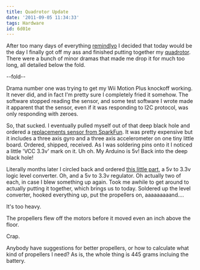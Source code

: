 ```yaml
---
title: Quadrotor Update
date: '2011-09-05 11:34:33'
tags: Hardware
id: 6d01e
---
```


After too many days of everything [remindlyo](http://www.remindlyo.com) I decided that today would be the day I finally got off my ass and finished putting together my [quadrotor](/quadrotor-5-is-alive!). There were a bunch of minor dramas that made me drop it for much too long, all detailed below the fold.

--fold--

Drama number one was trying to get my Wii Motion Plus knockoff working. It never did, and in fact I'm pretty sure I completely fried it somehow. The software stopped reading the sensor, and some test software I wrote made it apparent that the sensor, even if it was responding to I2C protocol, was only responding with zeroes.

So, that sucked. I eventually pulled myself out of that deep black hole and ordered a [replacements sensor from SparkFun](http://www.sparkfun.com/products/10121). It was pretty expensive but it includes a three axis gyro and a three axis accelerometer on one tiny little board. Ordered, shipped, received. As I was soldering pins onto it I noticed a little 'VCC 3.3v' mark on it. Uh oh. My Arduino is 5v! Back into the deep black hole!

Literally months later I circled back and ordered [this little part](http://www.sparkfun.com/products/8745), a 5v to 3.3v logic level converter. Oh, and a 5v to 3.3v regulator. Oh actually two of each, in case I blew something up again. Took me awhile to get around to actually putting it together, which brings us to today. Soldered up the level converter, hooked everything up, put the propellers on, aaaaaaaaand....

It's too heavy. 

The propellers flew off the motors before it moved even an inch above the floor.

Crap.

Anybody have suggestions for better propellers, or how to calculate what kind of propellers I need? As is, the whole thing is 445 grams incluing the battery.
